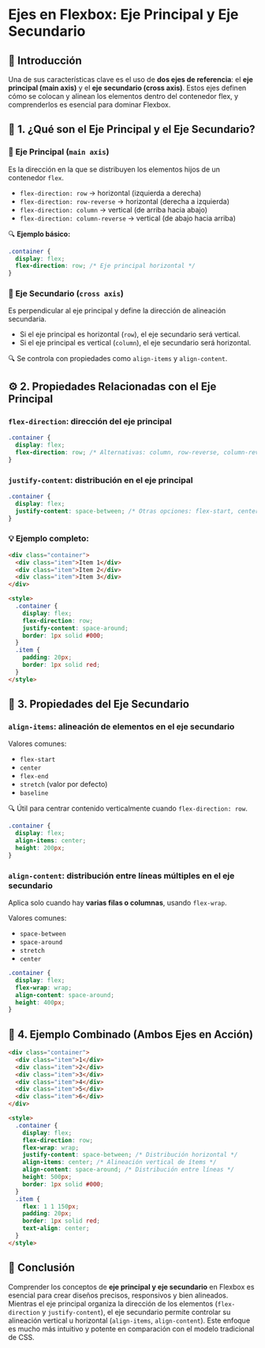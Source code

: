 # Ejes en Flexbox: Eje Principal y Eje Secundario

## 📘 Introducción

Una de sus características clave es el uso de **dos ejes de referencia**: el **eje principal (main axis)** y el **eje secundario (cross axis)**. Estos ejes definen cómo se colocan y alinean los elementos dentro del contenedor flex, y comprenderlos es esencial para dominar Flexbox.

## 🧱 1. ¿Qué son el Eje Principal y el Eje Secundario?

### 🔹 Eje Principal (`main axis`)

Es la dirección en la que se distribuyen los elementos hijos de un contenedor `flex`.

- `flex-direction: row` → horizontal (izquierda a derecha)
- `flex-direction: row-reverse` → horizontal (derecha a izquierda)
- `flex-direction: column` → vertical (de arriba hacia abajo)
- `flex-direction: column-reverse` → vertical (de abajo hacia arriba)

🔍 **Ejemplo básico:**

```css
.container {
  display: flex;
  flex-direction: row; /* Eje principal horizontal */
}
```

### 🔸 Eje Secundario (`cross axis`)

Es perpendicular al eje principal y define la dirección de alineación secundaria.

- Si el eje principal es horizontal (`row`), el eje secundario será vertical.
- Si el eje principal es vertical (`column`), el eje secundario será horizontal.

🔍 Se controla con propiedades como `align-items` y `align-content`.

## ⚙️ 2. Propiedades Relacionadas con el Eje Principal

### `flex-direction`: dirección del eje principal

```css
.container {
  display: flex;
  flex-direction: row; /* Alternativas: column, row-reverse, column-reverse */
}
```

### `justify-content`: distribución en el eje principal

```css
.container {
  display: flex;
  justify-content: space-between; /* Otras opciones: flex-start, center, space-around, space-evenly */
}
```

### 💡 Ejemplo completo:

```html
<div class="container">
  <div class="item">Item 1</div>
  <div class="item">Item 2</div>
  <div class="item">Item 3</div>
</div>

<style>
  .container {
    display: flex;
    flex-direction: row;
    justify-content: space-around;
    border: 1px solid #000;
  }
  .item {
    padding: 20px;
    border: 1px solid red;
  }
</style>
```

## 🧩 3. Propiedades del Eje Secundario

### `align-items`: alineación de elementos en el eje secundario

Valores comunes:

- `flex-start`
- `center`
- `flex-end`
- `stretch` (valor por defecto)
- `baseline`

🔍 Útil para centrar contenido verticalmente cuando `flex-direction: row`.

```css
.container {
  display: flex;
  align-items: center;
  height: 200px;
}
```

### `align-content`: distribución entre líneas múltiples en el eje secundario

Aplica solo cuando hay **varias filas o columnas**, usando `flex-wrap`.

Valores comunes:

- `space-between`
- `space-around`
- `stretch`
- `center`

```css
.container {
  display: flex;
  flex-wrap: wrap;
  align-content: space-around;
  height: 400px;
}
```

## 🧪 4. Ejemplo Combinado (Ambos Ejes en Acción)

```html
<div class="container">
  <div class="item">1</div>
  <div class="item">2</div>
  <div class="item">3</div>
  <div class="item">4</div>
  <div class="item">5</div>
  <div class="item">6</div>
</div>

<style>
  .container {
    display: flex;
    flex-direction: row;
    flex-wrap: wrap;
    justify-content: space-between; /* Distribución horizontal */
    align-items: center; /* Alineación vertical de ítems */
    align-content: space-around; /* Distribución entre líneas */
    height: 500px;
    border: 1px solid #000;
  }
  .item {
    flex: 1 1 150px;
    padding: 20px;
    border: 1px solid red;
    text-align: center;
  }
</style>
```

## 🧠 Conclusión

Comprender los conceptos de **eje principal y eje secundario** en Flexbox es esencial para crear diseños precisos, responsivos y bien alineados. Mientras el eje principal organiza la dirección de los elementos (`flex-direction` y `justify-content`), el eje secundario permite controlar su alineación vertical u horizontal (`align-items`, `align-content`). Este enfoque es mucho más intuitivo y potente en comparación con el modelo tradicional de CSS.
